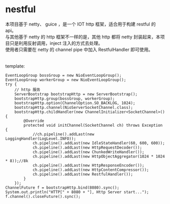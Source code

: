# nestful
本项目基于 netty、 guice ，是一个 IOT http 框架，适合用于构建 restful 的 api。\
与其他基于 netty 的 http 框架不一样的是，其他 http 都将 netty 封装起来，本项目只是利用反射调用，inject 注入的方式去处理。\
使用者只需要在 netty 的 channel pipe 中加入 RestfulHandler 即可使用。\
\
\
template: 
```
EventLoopGroup bossGroup = new NioEventLoopGroup();
EventLoopGroup workerGroup = new NioEventLoopGroup();
try {
    // http 服务
    ServerBootstrap bootstrapHttp = new ServerBootstrap();
    bootstrapHttp.group(bossGroup, workerGroup);
    bootstrapHttp.option(ChannelOption.SO_BACKLOG, 1024);
    bootstrapHttp.channel(NioServerSocketChannel.class);
    bootstrapHttp.childHandler(new ChannelInitializer<SocketChannel>() {
        @Override
        protected void initChannel(SocketChannel ch) throws Exception {
            //ch.pipeline().addLast(new LoggingHandler(LogLevel.INFO));
            ch.pipeline().addLast(new IdleStateHandler(60, 600, 600));
            ch.pipeline().addLast(new HttpRequestDecoder());
            ch.pipeline().addLast(new ChunkedWriteHandler());
            ch.pipeline().addLast(new HttpObjectAggregator(1024 * 1024 * 8));//8k
            ch.pipeline().addLast(new HttpResponseEncoder());
            ch.pipeline().addLast(new HttpContentCompressor());
            ch.pipeline().addLast(new RestfulHandler());
        }
    });
ChannelFuture f = bootstrapHttp.bind(8080).sync();
System.out.println("HTTP[" + 8080 + "], Http Server start...");
f.channel().closeFuture().sync();
```
